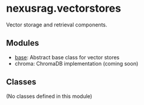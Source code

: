 # nexusrag.vectorstores

Vector storage and retrieval components.

## Modules

- [base](base.md): Abstract base class for vector stores
- chroma: ChromaDB implementation (coming soon)

## Classes

(No classes defined in this module)

